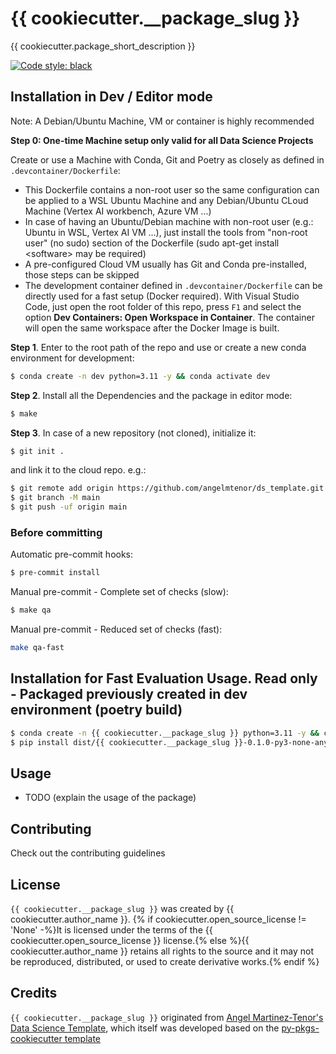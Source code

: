 # {{ cookiecutter.__package_slug }}

{{ cookiecutter.package_short_description }}

[![Code style: black](https://img.shields.io/badge/code%20style-black-000000.svg)](https://github.com/psf/black)<br>

## Installation in Dev / Editor mode

Note: A Debian/Ubuntu Machine, VM or container is highly recommended


**Step 0: One-time Machine setup only valid for all Data Science Projects**

Create or use a Machine with Conda, Git and Poetry as closely as defined in `.devcontainer/Dockerfile`:

- This Dockerfile contains a non-root user so the same configuration can be applied to a WSL Ubuntu Machine and any Debian/Ubuntu CLoud Machine (Vertex AI workbench, Azure VM ...)
- In case of having an Ubuntu/Debian machine with non-root user (e.g.: Ubuntu in WSL, Vertex AI VM ...), just install the tools from  "non-root user" (no sudo) section of the Dockerfile  (sudo apt-get install \<software\> may be required)
- A pre-configured Cloud VM usually has Git and Conda pre-installed, those steps can be skipped
- The development container defined in `.devcontainer/Dockerfile` can be directly used for a fast setup (Docker required).  With Visual Studio Code, just open the root folder of this repo, press `F1` and select the option **Dev Containers: Open Workspace in Container**. The container will open the same workspace after the Docker Image is built.


**Step 1**. Enter to the root path of the repo and use or create a new conda environment for development:

```bash
$ conda create -n dev python=3.11 -y && conda activate dev
```

**Step 2**. Install all the Dependencies and the package in editor mode:

```bash
$ make
```

**Step 3**. In case of a new repository (not cloned), initialize it:

```bash
$ git init .
```
and link it to the cloud repo. e.g.:
```bash
$ git remote add origin https://github.com/angelmtenor/ds_template.git
$ git branch -M main
$ git push -uf origin main
```

### Before committing

Automatic pre-commit hooks:
```bash
$ pre-commit install
```
Manual pre-commit  - Complete set of checks (slow):
```bash
$ make qa
```
Manual pre-commit  - Reduced set of checks (fast):
```bash
make qa-fast
```
## Installation for Fast Evaluation Usage. Read only - Packaged previously created in dev environment (poetry build)


```bash
$ conda create -n {{ cookiecutter.__package_slug }} python=3.11 -y && conda activate {{ cookiecutter.__package_slug }}
$ pip install dist/{{ cookiecutter.__package_slug }}-0.1.0-py3-none-any.whl
```


## Usage

- TODO (explain the usage of the package)

## Contributing

Check out the contributing guidelines

## License

`{{ cookiecutter.__package_slug }}` was created by {{ cookiecutter.author_name }}. {% if cookiecutter.open_source_license != 'None' -%}It is licensed under the terms of the {{ cookiecutter.open_source_license }} license.{% else %}{{ cookiecutter.author_name }} retains all rights to the source and it may not be reproduced, distributed, or used to create derivative works.{% endif %}

## Credits

`{{ cookiecutter.__package_slug }}` originated from [Angel Martinez-Tenor's Data Science Template](https://github.com/angelmtenor/ds-template), which itself was developed based on the [py-pkgs-cookiecutter template](https://github.com/py-pkgs/py-pkgs-cookiecutter)

